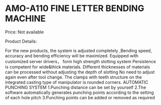 # AMO-A110 FINE LETTER BENDING MACHINE

Price: Not available

Product Details:

For the new products, the system is adjusted completely ,Bending speed, accuracy and bending efficiency will be maximized.
Equipped with customized server drivers， form high strength slotting system
Persistence is competent for wide&thick materials.
Different thicknesses of materials can be processed without adjusting the depth of slotting No need to adjust again even after tool change.
The clamps with teeth structure on the integrated casting type of manipulator is rounded corners.
AUTOMATIC PUNCHING SYSTEM
1.Punching distance can be set by yourself
2.The software automatically generates punching points according to the setting of each hole pitch
3.Punching points can be added or removed as required